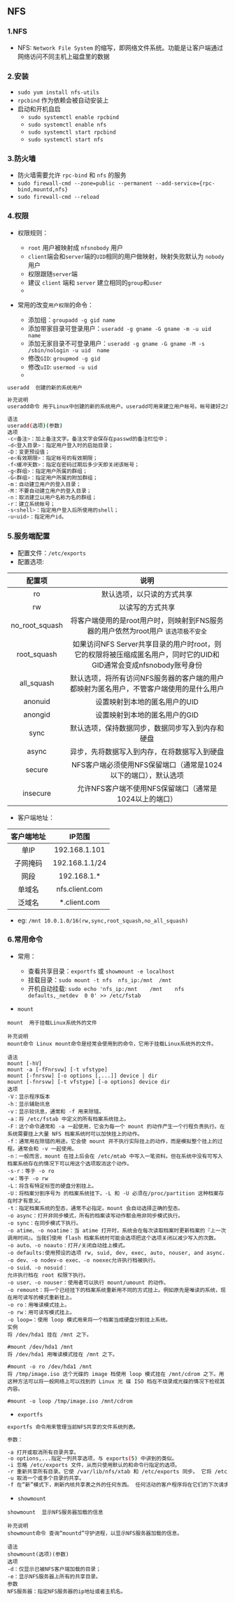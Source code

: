 ## NFS

### 1.NFS
- NFS: `Network File System` 的缩写，即网络文件系统。功能是让客户端通过网络访问不同主机上磁盘里的数据

### 2.安装
- `sudo yum install nfs-utils`
- `rpcbind` 作为依赖会被自动安装上
- 启动和开机自启
  + `sudo systemctl enable rpcbind`
  + `sudo systemctl enable nfs`
  + `sudo systemctl start rpcbind`
  + `sudo systemctl start nfs`

### 3.防火墙
- 防火墙需要允许 `rpc-bind` 和 `nfs` 的服务
- `sudo firewall-cmd --zone=public --permanent --add-service={rpc-bind,mountd,nfs}`
- `sudo firewall-cmd --reload`


### 4.权限
- 权限规则：
  + `root` 用户被映射成 `nfsnobody` 用户
  + `client`端会和`server`端的`UID`相同的用户做映射，映射失败默认为 `nobody`用户
  + 权限跟随`server`端
  + 建议 `client` 端和 `server` 建立相同的`group`和`user`
  + 

- 常用的改变`用户权限`的命令：
  + 添加组：`groupadd -g gid name`
  + 添加带家目录可登录用户：`useradd -g gname -G gname -m -u uid  name `
  + 添加无家目录不可登录用户：`useradd -g gname -G gname -M -s /sbin/nologin -u uid  name `
  + 修改`GID`: `groupmod -g gid`
  + 修改`uID`: `usermod -u uid`
  + 

```bash
useradd  创建的新的系统用户

补充说明
useradd命令 用于Linux中创建的新的系统用户。useradd可用来建立用户帐号。帐号建好之后，再用passwd设定帐号的密码．而可用userdel删除帐号。使用useradd指令所建立的帐号，实际上是保存在/etc/passwd文本文件中。

语法
useradd(选项)(参数)
选项
-c<备注>：加上备注文字。备注文字会保存在passwd的备注栏位中；
-d<登入目录>：指定用户登入时的启始目录；
-D：变更预设值；
-e<有效期限>：指定帐号的有效期限；
-f<缓冲天数>：指定在密码过期后多少天即关闭该帐号；
-g<群组>：指定用户所属的群组；
-G<群组>：指定用户所属的附加群组；
-m：自动建立用户的登入目录；
-M：不要自动建立用户的登入目录；
-n：取消建立以用户名称为名的群组；
-r：建立系统帐号；
-s<shell>：指定用户登入后所使用的shell；
-u<uid>：指定用户id。
```

### 5.服务端配置
- 配置文件：`/etc/exports`
- 配置选项: 

|配置项| 说明|
| :-: | :-: |
|ro | 默认选项，以只读的方式共享| 
|rw | 以读写的方式共享| 
|no_root_squash | 将客户端使用的是root用户时，则映射到FNS服务器的用户依然为root用户 `该选项极不安全`| 
|root_squash | 如果访问NFS Server共享目录的用户时root，则它的权限将被压缩成匿名用户，同时它的UID和GID通常会变成nfsnobody账号身份| 
|all_squash | 默认选项，将所有访问NFS服务器的客户端的用户都映射为匿名用户，不管客户端使用的是什么用户| 
|anonuid | 设置映射到本地的匿名用户的UID| 
|anongid | 设置映射到本地的匿名用户的GID| 
|sync | 默认选项，保持数据同步，数据同步写入到内存和硬盘| 
|async | 异步，先将数据写入到内存，在将数据写入到硬盘| 
|secure | NFS客户端必须使用NFS保留端口（通常是1024以下的端口），默认选项| 
|insecure | 允许NFS客户端不使用NFS保留端口（通常是1024以上的端口）| 

- 客户端地址：
  
|客户端地址| IP范围|
| :-: | :-: |
| 单IP| 192.168.1.101|
| 子网掩码| 192.168.1.1/24|
| 网段| 192.168.1.*|
| 单域名| nfs.client.com|
| 泛域名| *.client.com|

- eg: `/mnt 10.0.1.0/16(rw,sync,root_squash,no_all_squash)`

### 6.常用命令
- 常用：
  + 查看共享目录：`exportfs` 或 `showmount -e localhost`
  + 挂载目录：`sudo mount -t nfs  nfs_ip:/mnt  /mnt`
  + 开机自动挂载: `sudo echo 'nfs_ip:/mnt    /mnt    nfs  defaults,_netdev  0 0' >> /etc/fstab `

- `mount`

```
mount  用于挂载Linux系统外的文件

补充说明
mount命令 Linux mount命令是经常会使用到的命令，它用于挂载Linux系统外的文件。

语法
mount [-hV]
mount -a [-fFnrsvw] [-t vfstype]
mount [-fnrsvw] [-o options [,...]] device | dir
mount [-fnrsvw] [-t vfstype] [-o options] device dir
选项
-V：显示程序版本
-h：显示辅助讯息
-v：显示较讯息，通常和 -f 用来除错。
-a：将 /etc/fstab 中定义的所有档案系统挂上。
-F：这个命令通常和 -a 一起使用，它会为每一个 mount 的动作产生一个行程负责执行。在系统需要挂上大量 NFS 档案系统时可以加快挂上的动作。
-f：通常用在除错的用途。它会使 mount 并不执行实际挂上的动作，而是模拟整个挂上的过程。通常会和 -v 一起使用。
-n：一般而言，mount 在挂上后会在 /etc/mtab 中写入一笔资料。但在系统中没有可写入档案系统存在的情况下可以用这个选项取消这个动作。
-s-r：等于 -o ro
-w：等于 -o rw
-L：将含有特定标签的硬盘分割挂上。
-U：将档案分割序号为 的档案系统挂下。-L 和 -U 必须在/proc/partition 这种档案存在时才有意义。
-t：指定档案系统的型态，通常不必指定。mount 会自动选择正确的型态。
-o async：打开非同步模式，所有的档案读写动作都会用非同步模式执行。
-o sync：在同步模式下执行。
-o atime、-o noatime：当 atime 打开时，系统会在每次读取档案时更新档案的『上一次调用时间』。当我们使用 flash 档案系统时可能会选项把这个选项关闭以减少写入的次数。
-o auto、-o noauto：打开/关闭自动挂上模式。
-o defaults:使用预设的选项 rw, suid, dev, exec, auto, nouser, and async.
-o dev、-o nodev-o exec、-o noexec允许执行档被执行。
-o suid、-o nosuid：
允许执行档在 root 权限下执行。
-o user、-o nouser：使用者可以执行 mount/umount 的动作。
-o remount：将一个已经挂下的档案系统重新用不同的方式挂上。例如原先是唯读的系统，现在用可读写的模式重新挂上。
-o ro：用唯读模式挂上。
-o rw：用可读写模式挂上。
-o loop=：使用 loop 模式用来将一个档案当成硬盘分割挂上系统。
实例
将 /dev/hda1 挂在 /mnt 之下。

#mount /dev/hda1 /mnt
将 /dev/hda1 用唯读模式挂在 /mnt 之下。

#mount -o ro /dev/hda1 /mnt
将 /tmp/image.iso 这个光碟的 image 档使用 loop 模式挂在 /mnt/cdrom 之下。用这种方法可以将一般网络上可以找到的 Linux 光 碟 ISO 档在不烧录成光碟的情况下检视其内容。

#mount -o loop /tmp/image.iso /mnt/cdrom
```

- `exportfs`

```bash
exportfs 命令用来管理当前NFS共享的文件系统列表。

参数：

-a 打开或取消所有目录共享。
-o options,...指定一列共享选项，与 exports(5) 中讲到的类似。
-i 忽略 /etc/exports 文件，从而只使用默认的和命令行指定的选项。
-r 重新共享所有目录。它使 /var/lib/nfs/xtab 和 /etc/exports 同步。 它将 /etc/exports 中已删除的条目从 /var/lib/nfs/xtab 中删除，将内核共享表中任何不再有效的条目移除。
-u 取消一个或多个目录的共享。
-f 在“新”模式下，刷新内核共享表之外的任何东西。 任何活动的客户程序将在它们的下次请求中得到 mountd添加的新的共享条目。
```

- `showmount`
  
```
showmount  显示NFS服务器加载的信息

补充说明
showmount命令 查询“mountd”守护进程，以显示NFS服务器加载的信息。

语法
showmount(选项)(参数)
选项
-d：仅显示已被NFS客户端加载的目录；
-e：显示NFS服务器上所有的共享目录。
参数
NFS服务器：指定NFS服务器的ip地址或者主机名。
```
